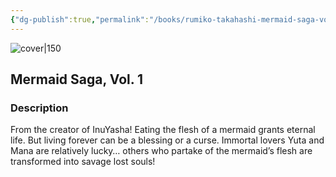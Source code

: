 ```yaml
---
{"dg-publish":true,"permalink":"/books/rumiko-takahashi-mermaid-saga-vol-1/","title":"\"Mermaid Saga, Vol. 1\"","tags":["horror","manga","Fantasy"]}
---
```




![cover|150](http://books.google.com/books/content?id=AXZPAQAACAAJ&printsec=frontcover&img=1&zoom=1&source=gbs_api)

## Mermaid Saga, Vol. 1

### Description

From the creator of InuYasha! Eating the flesh of a mermaid grants eternal life. But living forever can be a blessing or a curse. Immortal lovers Yuta and Mana are relatively lucky… others who partake of the mermaid’s flesh are transformed into savage lost souls!
```